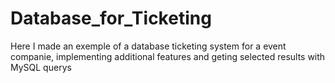 # Database_for_Ticketing
Here I made an exemple of a database ticketing system for a event companie, implementing additional features and geting selected results with MySQL querys
